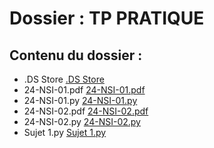 # Dossier : TP PRATIQUE
 
 ## Contenu du dossier : 
- .DS Store [.DS Store](./.DS_Store)
- 24-NSI-01.pdf [24-NSI-01.pdf](./24-NSI-01.pdf)
- 24-NSI-01.py [24-NSI-01.py](./24-NSI-01.py)
- 24-NSI-02.pdf [24-NSI-02.pdf](./24-NSI-02.pdf)
- 24-NSI-02.py [24-NSI-02.py](./24-NSI-02.py)
- Sujet 1.py [Sujet 1.py](./Sujet_1.py)
